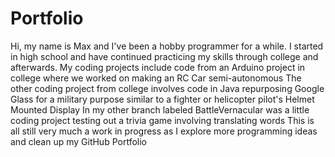 # Portfolio
Hi, my name is Max and I've been a hobby programmer for a while. I started in high school and have continued practicing my skills through college and afterwards. 
  My coding projects include code from an Arduino project in college where we worked on making an RC Car semi-autonomous
The other coding project from college involves code in Java repurposing Google Glass for a military purpose similar to a fighter or helicopter pilot's Helmet Mounted Display
In my other branch labeled BattleVernacular was a little coding project testing out a trivia game involving translating words
This is all still very much a work in progress as I explore more programming ideas and clean up my GitHub Portfolio
